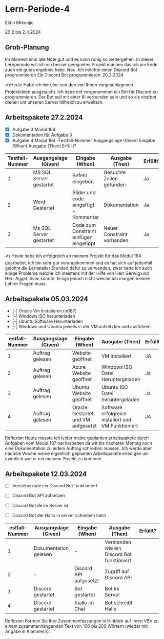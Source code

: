 # Lern-Periode-4
Eldin Mrkonjic

20.2 bis 2.4.2024

## Grob-Planung
Im Moment sind alle Note gut und es kann ruhig so weitergehen.
In dieser Lernperiode will ich ein besser geeignetes Projekt machen das ich am Ende auch ein gutes ergebnis habe.
Neu: Ich möchte einen Discord Bot programmieren
Ein Discord Bot programmieren.
20.2.2024

✍️Heute Habe ich mir eine von den von Ihnen vorgeschlagenen Projektideen ausgesucht. Ich habe mir vorgenommen ein Bot für Discord zu programmieren. Der Bot soll mit einer KI verbunden sein und so als chatbot dienen um unseren Server hilfreich zu erweitern.

## Arbeitspakete 27.2.2024
- [x] Aufgabe 3 Modul 164
- [x] Dokumentation für Aufgabe 3
- [x] Aufgabe 4 Modul 164
-Testfall-Nummer	Ausgangslage (Given)	Eingabe (When)	Ausgabe (Then)	Erfüllt?

| Testfall-Nummer | Ausgangslage (Given) | Eingabe (When) | Ausgabe (Then) | Erfüllt? |
| -------------- | -------------------- | -------------- | -------------- | -------- |
| 1              | MS SQL Server gestartet  | Befehl eingeben             | Gesuchte Zeilen gefunden               |  Ja        |
| 2              | Word Gestartet                 |  Bilder und code eingefügt + Kommentar              |    Dokumentation            |     Ja     |
| 3              | Ms SQL Server gestartet                 |  Code zum Constraint einfügen eingetippt             | Neuer Constraint vorhanden               |     Ja     |

✍️ Heute habe ich erfolgreich an meinem Projekt für das Modul 164 gearbeitet, ich bin sehr gut vorangekommen und es hat sich auf jedenfall gelohnt die Lernatelier Stunden dafür zu verwenden, zwar hatte ich auch einige Probleme welche ich meistens mit der Hilfe von Herr Gerwig und Herr Agget lösen konnte. Einige jedoch nicht welche ich morgen meinen Lehrer Fragen muss.

## Arbeitspakete 05.03.2024

- [-] Oracle Vm Instalieren (m187)
- [-] Windows ISO herunterladen
- [-] Ubuntu Software Herunterladen
- [-] Windows und Ubuntu jeweils in der VM aufsetzten und ausführen


| estfall-Nummer | Ausgangslage (Given) | Eingabe (When) | Ausgabe (Then) | Erfüllt? |
| -------------- | -------------------- | -------------- | -------------- | -------- |
| 1              | Auftrag gelesen               |   Website geöffnet          |  VM installiert                             |        JA  | 
| 2              | Auftrag gelesen               |   Azure Website geöffnet    |  Windows ISO Datei Heruntergeladen      |        Ja  |
| 3              | Auftrag gelesen               |   Ubuntu Website geöffnet   |  Ubuntu ISO Datei heruntergeladen              |        Ja  |
| 4              | Auftrag gelesen               |   Oracle Gestartet und VM aufgesetzt          | Software erfolgreich instaliert und VM Funktioniert  |  JA  |
Reflexion
Heute musste ich leider meine geplanten arbeitspakete durch Aufgaben vom Modul 187 nacharbeiten da wir bis nächsten Montag noch eine Dokumentation zu jedem Auftrag schreiben müssen. Ich werde aber nächste Woche meine eigentlich geplanten Arbeitspakete erledigen um ewndlich weiter mit meinem Projekt zu kommen.


## Arbeitspakete 12.03.2024

- [ ] Verstehen wie ein Discord Bot funktioniert
- [ ] Discord Bot API aufsetzen
- [ ] Discord Bot de im Server ist
- [ ] Discord Bot der Hallo in server schreiben kann 


| estfall-Nummer | Ausgangslage (Given) | Eingabe (When) | Ausgabe (Then) | Erfüllt? |
| -------------- | -------------------- | -------------- | -------------- | -------- |
| 1              |   Dokumentation gelesen                   |     -           |     Verstanden wie ein Discord Bot funktioniert           |          |
| 2              |   -                   |   Discord API aufgesetzt             |         Zugriff auf Discord API      |          |
| 3              |     Discord gestartet                 |    Bot gestartet            |  Bot im Server              |          |
| 4              |       Discord gestartet               |    /hallo im Chat            |  Bot schreibt Hallo              |          |
Reflexion
Formen Sie Ihre Zusammenfassungen in Hinblick auf Ihren VBV zu einem zusammenhängenden Text von 100 bis 200 Wörtern (wieder mit Angabe in Klammern).
 
